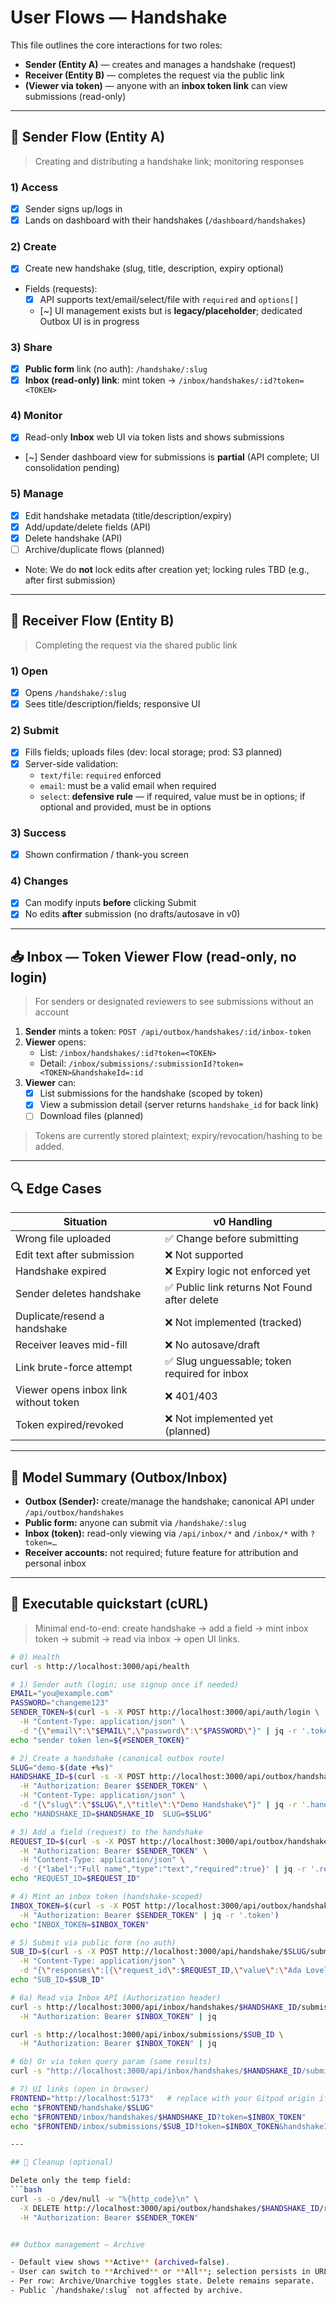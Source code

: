 # User Flows — Handshake

This file outlines the core interactions for two roles:

- **Sender (Entity A)** — creates and manages a handshake (request)
- **Receiver (Entity B)** — completes the request via the public link
- **(Viewer via token)** — anyone with an **inbox token link** can view submissions (read-only)

---

## 👤 Sender Flow (Entity A)

> Creating and distributing a handshake link; monitoring responses

### 1) Access
- [x] Sender signs up/logs in
- [x] Lands on dashboard with their handshakes (`/dashboard/handshakes`)

### 2) Create
- [x] Create new handshake (slug, title, description, expiry optional)
- Fields (requests):
  - [x] API supports text/email/select/file with `required` and `options[]`
  - [~] UI management exists but is **legacy/placeholder**; dedicated Outbox UI is in progress

### 3) Share
- [x] **Public form** link (no auth): `/handshake/:slug`
- [x] **Inbox (read-only) link**: mint token → `/inbox/handshakes/:id?token=<TOKEN>`

### 4) Monitor
- [x] Read-only **Inbox** web UI via token lists and shows submissions
- [~] Sender dashboard view for submissions is **partial** (API complete; UI consolidation pending)

### 5) Manage
- [x] Edit handshake metadata (title/description/expiry)
- [x] Add/update/delete fields (API)
- [x] Delete handshake (API)
- [ ] Archive/duplicate flows (planned)
- Note: We do **not** lock edits after creation yet; locking rules TBD (e.g., after first submission)

---

## 👥 Receiver Flow (Entity B)

> Completing the request via the shared public link

### 1) Open
- [x] Opens `/handshake/:slug`
- [x] Sees title/description/fields; responsive UI

### 2) Submit
- [x] Fills fields; uploads files (dev: local storage; prod: S3 planned)
- [x] Server-side validation:
  - `text/file`: `required` enforced
  - `email`: must be a valid email when required
  - `select`: **defensive rule** — if required, value must be in options; if optional and provided, must be in options

### 3) Success
- [x] Shown confirmation / thank-you screen

### 4) Changes
- [x] Can modify inputs **before** clicking Submit
- [x] No edits **after** submission (no drafts/autosave in v0)

---

## 📥 Inbox — Token Viewer Flow (read-only, no login)

> For senders or designated reviewers to see submissions without an account

1. **Sender** mints a token: `POST /api/outbox/handshakes/:id/inbox-token`
2. **Viewer** opens:
   - List: `/inbox/handshakes/:id?token=<TOKEN>`
   - Detail: `/inbox/submissions/:submissionId?token=<TOKEN>&handshakeId=:id`
3. **Viewer** can:
   - [x] List submissions for the handshake (scoped by token)
   - [x] View a submission detail (server returns `handshake_id` for back link)
   - [ ] Download files (planned)

> Tokens are currently stored plaintext; expiry/revocation/hashing to be added.

---

## 🔍 Edge Cases

| Situation                                          | v0 Handling                                      |
|---------------------------------------------------|--------------------------------------------------|
| Wrong file uploaded                                | ✅ Change before submitting                       |
| Edit text after submission                         | ❌ Not supported                                  |
| Handshake expired                                  | ❌ Expiry logic not enforced yet                  |
| Sender deletes handshake                           | ✅ Public link returns Not Found after delete     |
| Duplicate/resend a handshake                       | ❌ Not implemented (tracked)                      |
| Receiver leaves mid-fill                           | ❌ No autosave/draft                              |
| Link brute-force attempt                           | ✅ Slug unguessable; token required for inbox     |
| Viewer opens inbox link without token              | ❌ 401/403                                        |
| Token expired/revoked                              | ❌ Not implemented yet (planned)                  |

---

## 🧭 Model Summary (Outbox/Inbox)

- **Outbox (Sender):** create/manage the handshake; canonical API under `/api/outbox/handshakes`
- **Public form:** anyone can submit via `/handshake/:slug`
- **Inbox (token):** read-only viewing via `/api/inbox/*` and `/inbox/*` with `?token=…`
- **Receiver accounts:** not required; future feature for attribution and personal inbox

---

## 🔧 Executable quickstart (cURL)

> Minimal end-to-end: create handshake → add a field → mint inbox token → submit → read via inbox → open UI links.

```bash
# 0) Health
curl -s http://localhost:3000/api/health

# 1) Sender auth (login; use signup once if needed)
EMAIL="you@example.com"
PASSWORD="changeme123"
SENDER_TOKEN=$(curl -s -X POST http://localhost:3000/api/auth/login \
  -H "Content-Type: application/json" \
  -d "{\"email\":\"$EMAIL\",\"password\":\"$PASSWORD\"}" | jq -r '.token')
echo "sender token len=${#SENDER_TOKEN}"

# 2) Create a handshake (canonical outbox route)
SLUG="demo-$(date +%s)"
HANDSHAKE_ID=$(curl -s -X POST http://localhost:3000/api/outbox/handshakes \
  -H "Authorization: Bearer $SENDER_TOKEN" \
  -H "Content-Type: application/json" \
  -d "{\"slug\":\"$SLUG\",\"title\":\"Demo Handshake\"}" | jq -r '.handshake.id')
echo "HANDSHAKE_ID=$HANDSHAKE_ID  SLUG=$SLUG"

# 3) Add a field (request) to the handshake
REQUEST_ID=$(curl -s -X POST http://localhost:3000/api/outbox/handshakes/$HANDSHAKE_ID/requests \
  -H "Authorization: Bearer $SENDER_TOKEN" \
  -H "Content-Type: application/json" \
  -d '{"label":"Full name","type":"text","required":true}' | jq -r '.request.id')
echo "REQUEST_ID=$REQUEST_ID"

# 4) Mint an inbox token (handshake-scoped)
INBOX_TOKEN=$(curl -s -X POST http://localhost:3000/api/outbox/handshakes/$HANDSHAKE_ID/inbox-token \
  -H "Authorization: Bearer $SENDER_TOKEN" | jq -r '.token')
echo "INBOX_TOKEN=$INBOX_TOKEN"

# 5) Submit via public form (no auth)
SUB_ID=$(curl -s -X POST http://localhost:3000/api/handshake/$SLUG/submit \
  -H "Content-Type: application/json" \
  -d "{\"responses\":[{\"request_id\":$REQUEST_ID,\"value\":\"Ada Lovelace\"}]}" | jq -r '.submission_id')
echo "SUB_ID=$SUB_ID"

# 6a) Read via Inbox API (Authorization header)
curl -s http://localhost:3000/api/inbox/handshakes/$HANDSHAKE_ID/submissions \
  -H "Authorization: Bearer $INBOX_TOKEN" | jq

curl -s http://localhost:3000/api/inbox/submissions/$SUB_ID \
  -H "Authorization: Bearer $INBOX_TOKEN" | jq

# 6b) Or via token query param (same results)
curl -s "http://localhost:3000/api/inbox/handshakes/$HANDSHAKE_ID/submissions?token=$INBOX_TOKEN" | jq

# 7) UI links (open in browser)
FRONTEND="http://localhost:5173"   # replace with your Gitpod origin if applicable
echo "$FRONTEND/handshake/$SLUG"
echo "$FRONTEND/inbox/handshakes/$HANDSHAKE_ID?token=$INBOX_TOKEN"
echo "$FRONTEND/inbox/submissions/$SUB_ID?token=$INBOX_TOKEN&handshakeId=$HANDSHAKE_ID"

---

## 🧹 Cleanup (optional)

Delete only the temp field:
```bash
curl -s -o /dev/null -w "%{http_code}\n" \
  -X DELETE http://localhost:3000/api/outbox/handshakes/$HANDSHAKE_ID/requests/$REQUEST_ID \
  -H "Authorization: Bearer $SENDER_TOKEN"


## Outbox management — Archive

- Default view shows **Active** (archived=false).
- User can switch to **Archived** or **All**; selection persists in URL.
- Per row: Archive/Unarchive toggles state. Delete remains separate.
- Public `/handshake/:slug` not affected by archive.

